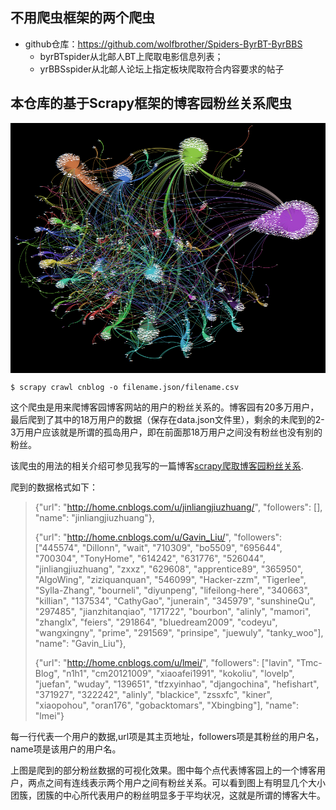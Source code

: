 ## 不用爬虫框架的两个爬虫
+ github仓库：https://github.com/wolfbrother/Spiders-ByrBT-ByrBBS
  + byrBTspider从北邮人BT上爬取电影信息列表；
  + yrBBSspider从北邮人论坛上指定板块爬取符合内容要求的帖子

## 本仓库的基于Scrapy框架的博客园粉丝关系爬虫
<div  align="center">
 <img src="./Data-visualization.png" width = "600" height = "400" alt="图片名称" align='center' />
</div>

```
$ scrapy crawl cnblog -o filename.json/filename.csv 
```

这个爬虫是用来爬博客园博客网站的用户的粉丝关系的。博客园有20多万用户，最后爬到了其中的18万用户的数据（保存在data.json文件里），剩余的未爬到的2-3万用户应该就是所谓的孤岛用户，即在前面那18万用户之间没有粉丝也没有别的粉丝。

该爬虫的用法的相关介绍可参见我写的一篇博客[scrapy爬取博客园粉丝关系](http://blog.csdn.net/u012176591/article/details/44899987).

爬到的数据格式如下：

>{"url": "http://home.cnblogs.com/u/jinliangjiuzhuang/", "followers": [], "name": "jinliangjiuzhuang"},
>
>{"url": "http://home.cnblogs.com/u/Gavin_Liu/", "followers": ["445574", "Dillonn", "wait", "710309", "bo5509", "695644", "700304", "TonyHome", "614242", "631776", "526044", "jinliangjiuzhuang", "zxxz", "629608", "apprentice89", "365950", "AlgoWing", "ziziquanquan", "546099", "Hacker-zzm", "Tigerlee", "Sylla-Zhang", "bourneli", "diyunpeng", "lifeilong-here", "340663", "killian", "137534", "CathyGao", "junerain", "345979", "sunshineQu", "297485", "jianzhitanqiao", "171722", "bourbon", "alinly", "mamori", "zhanglx", "feiers", "291864", "bluedream2009", "codeyu", "wangxingny", "prime", "291569", "prinsipe", "juewuly", "tanky_woo"], "name": "Gavin_Liu"},
>
>{"url": "http://home.cnblogs.com/u/lmei/", "followers": ["lavin", "Tmc-Blog", "n1h1", "cm20121009", "xiaoafei1991", "kokoliu", "lovelp", "juefan", "wuday", "139651", "tfzxyinhao", "djangochina", "hefishart", "371927", "322242", "alinly", "blackice", "zssxfc", "kiner", "xiaopohou", "oran176", "gobacktomars", "Xbingbing"], "name": "lmei"}

每一行代表一个用户的数据,url项是其主页地址，followers项是其粉丝的用户名，name项是该用户的用户名。

上图是爬到的部分粉丝数据的可视化效果。图中每个点代表博客园上的一个博客用户，两点之间有连线表示两个用户之间有粉丝关系。可以看到图上有明显几个大小团簇，团簇的中心所代表用户的粉丝明显多于平均状况，这就是所谓的博客大牛。






